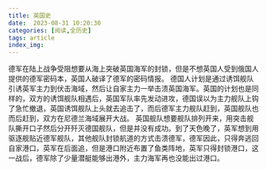 ```yaml
---
title: 英国史
date:  2023-08-31 10:20:30
categories: [阅读,全历史]
tags: article
index_img: 
---
```

德军在陆上战争受阻想要从海上突破英国海军的封锁，但是不想英国人受到俄国人提供的德军密码本，英国人破译了德军的密码情报。
德国人计划是通过诱饵舰队引诱英军主力到伏击海域，然后让自家主力一举击溃英国海军。英国的计划也是同样的，双方的诱饵舰队相遇后，英国军队率先发动进攻，德国误以为主力舰队上钩了急忙撤退，英国诱饵舰队上头就去追击了，而后德军主力舰队赶到，英国舰队也而后赶到，双方在尼德兰海域展开大战。
英国舰队想要舰队排列开来，用突击舰队撕开口子然后分开歼灭德国舰队，但是并没有成功。到了天色晚了，英军想到用驱逐舰贴近德军舰队，其他舰队封锁航道的方式击溃德军，德军因此，只得奔逃回自家港口，英军在后面追，但是港口附近布置了鱼类阵地，英军只得封锁港口，这一战后，德军除了少量潜艇能够出港外，主力海军再也没能出过港口。